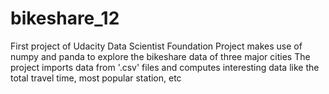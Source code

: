 # bikeshare_12
First project of Udacity Data Scientist Foundation
Project makes use of numpy and panda to explore the bikeshare data of three major cities
The project imports data from '.csv' files and computes interesting data like the total travel time, most popular station, etc
